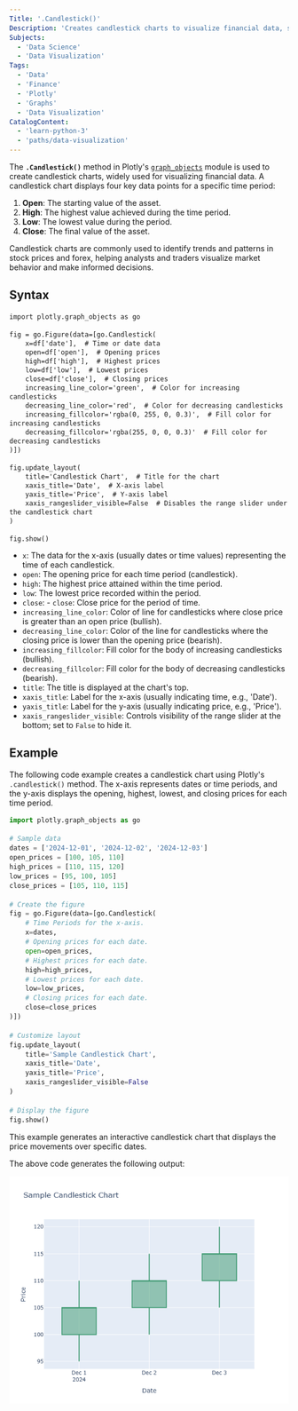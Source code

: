 ```yaml
---
Title: '.Candlestick()'
Description: 'Creates candlestick charts to visualize financial data, showing open, high, low, and close values over time.'
Subjects:
  - 'Data Science'
  - 'Data Visualization'
Tags:
  - 'Data'
  - 'Finance'
  - 'Plotly'
  - 'Graphs'
  - 'Data Visualization'
CatalogContent:
  - 'learn-python-3'
  - 'paths/data-visualization'
---
```


The **`.Candlestick()`** method in Plotly's [`graph_objects`](https://www.codecademy.com/resources/docs/plotly/graph-objects) module is used to create candlestick charts, widely used for visualizing financial data. A candlestick chart displays four key data points for a specific time period:

1. **Open**: The starting value of the asset.
2. **High**: The highest value achieved during the time period.
3. **Low**: The lowest value during the period.
4. **Close**: The final value of the asset.

Candlestick charts are commonly used to identify trends and patterns in stock prices and forex, helping analysts and traders visualize market behavior and make informed decisions.

## Syntax

```pseudo
import plotly.graph_objects as go

fig = go.Figure(data=[go.Candlestick(
    x=df['date'],  # Time or date data
    open=df['open'],  # Opening prices
    high=df['high'],  # Highest prices
    low=df['low'],  # Lowest prices
    close=df['close'],  # Closing prices
    increasing_line_color='green',  # Color for increasing candlesticks
    decreasing_line_color='red',  # Color for decreasing candlesticks
    increasing_fillcolor='rgba(0, 255, 0, 0.3)',  # Fill color for increasing candlesticks
    decreasing_fillcolor='rgba(255, 0, 0, 0.3)'  # Fill color for decreasing candlesticks
)])

fig.update_layout(
    title='Candlestick Chart',  # Title for the chart
    xaxis_title='Date',  # X-axis label
    yaxis_title='Price',  # Y-axis label
    xaxis_rangeslider_visible=False  # Disables the range slider under the candlestick chart
)

fig.show()
```

- `x`: The data for the x-axis (usually dates or time values) representing the time of each candlestick.
- `open`: The opening price for each time period (candlestick).
- `high`: The highest price attained within the time period.
- `low`: The lowest price recorded within the period.
- `close`: - `close`: Close price for the period of time.
- `increasing_line_color`: Color of line for candlesticks where close price is greater than an open price (bullish).
- `decreasing_line_color`: Color of the line for candlesticks where the closing price is lower than the opening price (bearish).
- `increasing_fillcolor`: Fill color for the body of increasing candlesticks (bullish).
- `decreasing_fillcolor`: Fill color for the body of decreasing candlesticks (bearish).
- `title`: The title is displayed at the chart's top.
- `xaxis_title`: Label for the x-axis (usually indicating time, e.g., 'Date').
- `yaxis_title`: Label for the y-axis (usually indicating price, e.g., 'Price').
- `xaxis_rangeslider_visible`: Controls visibility of the range slider at the bottom; set to `False` to hide it.

## Example

The following code example creates a candlestick chart using Plotly's `.candlestick()` method. The x-axis represents dates or time periods, and the y-axis displays the opening, highest, lowest, and closing prices for each time period.

```py
import plotly.graph_objects as go

# Sample data
dates = ['2024-12-01', '2024-12-02', '2024-12-03']
open_prices = [100, 105, 110]
high_prices = [110, 115, 120]
low_prices = [95, 100, 105]
close_prices = [105, 110, 115]

# Create the figure
fig = go.Figure(data=[go.Candlestick(
    # Time Periods for the x-axis.
    x=dates,
    # Opening prices for each date.
    open=open_prices,
    # Highest prices for each date.
    high=high_prices,
    # Lowest prices for each date.
    low=low_prices,
    # Closing prices for each date.
    close=close_prices
)])

# Customize layout
fig.update_layout(
    title='Sample Candlestick Chart',
    xaxis_title='Date',
    yaxis_title='Price',
    xaxis_rangeslider_visible=False
)

# Display the figure
fig.show()
```

This example generates an interactive candlestick chart that displays the price movements over specific dates.

The above code generates the following output:

![Candlestick example Plotly](https://raw.githubusercontent.com/Codecademy/docs/main/media/candlestick-example.png)
